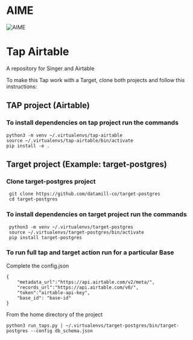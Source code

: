 # AIME

![AIME](https://d2ylaz7bdw65jx.cloudfront.net/assets/images/aime-logo.svg)

# Tap Airtable

A repository for Singer and Airtable

To make this Tap work with a Target, clone both projects and follow this instructions:

## TAP project (Airtable)

### To install dependencies on tap project run the commands

```shell
python3 -m venv ~/.virtualenvs/tap-airtable
source ~/.virtualenvs/tap-airtable/bin/activate
pip install -e .
```

## Target project (Example: target-postgres) 

### Clone target-postgres project

```shell
 git clone https://github.com/datamill-co/target-postgres
 cd target-postgres
```

### To install dependencies on target project run the commands

```shell
 python3 -m venv ~/.virtualenvs/target-postgres
 source ~/.virtualenvs/target-postgres/bin/activate
 pip install target-postgres
```

### To run full tap and target action run for a particular Base

Complete the config.json 

```
{
    "metadata_url":"https://api.airtable.com/v2/meta/",
    "records_url":"https://api.airtable.com/v0/",
    "token":"airtable-api-key",
    "base_id": "base-id"
}
```

From the home directory of the project 

```shell
python3 run_taps.py | ~/.virtualenvs/target-postgres/bin/target-postgres --config db_schema.json
```
